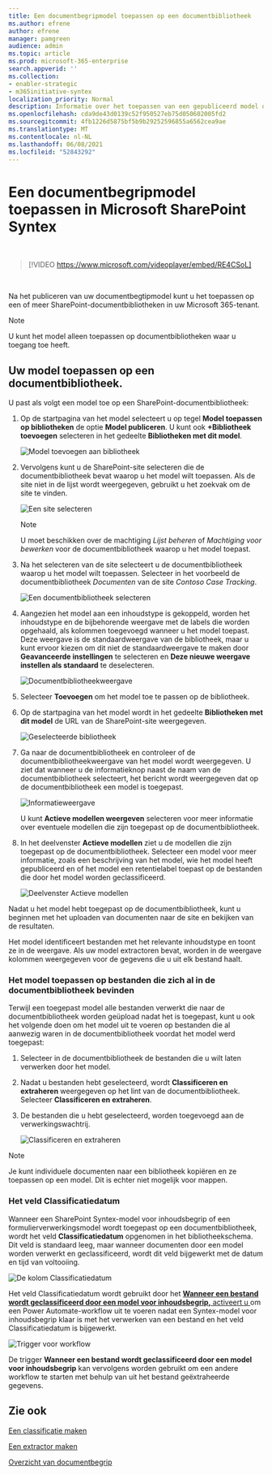 ```yaml
---
title: Een documentbegripmodel toepassen op een documentbibliotheek
ms.author: efrene
author: efrene
manager: pamgreen
audience: admin
ms.topic: article
ms.prod: microsoft-365-enterprise
search.appverid: ''
ms.collection:
- enabler-strategic
- m365initiative-syntex
localization_priority: Normal
description: Informatie over het toepassen van een gepubliceerd model op een SharePoint-documentbibliotheek.
ms.openlocfilehash: cda9de43d0139c52f950527eb75d050602005fd2
ms.sourcegitcommit: 4fb1226d5875bf5b9b29252596855a6562cea9ae
ms.translationtype: MT
ms.contentlocale: nl-NL
ms.lasthandoff: 06/08/2021
ms.locfileid: "52843292"
---
```

# <a name="apply-a-document-understanding-model-in-microsoft-sharepoint-syntex"></a>Een documentbegripmodel toepassen in Microsoft SharePoint Syntex

</br>

> [!VIDEO https://www.microsoft.com/videoplayer/embed/RE4CSoL]

</br>

Na het publiceren van uw documentbegtipmodel kunt u het toepassen op een of meer SharePoint-documentbibliotheken in uw Microsoft 365-tenant.

> [!NOTE]
> U kunt het model alleen toepassen op documentbibliotheken waar u toegang toe heeft.


## <a name="apply-your-model-to-a-document-library"></a>Uw model toepassen op een documentbibliotheek.

U past als volgt een model toe op een SharePoint-documentbibliotheek:

1. Op de startpagina van het model selecteert u op tegel **Model toepassen op bibliotheken** de optie **Model publiceren**. U kunt ook **+Bibliotheek toevoegen** selecteren in het gedeelte **Bibliotheken met dit model**. </br>

    ![Model toevoegen aan bibliotheek](../media/content-understanding/apply-to-library.png)</br>

2. Vervolgens kunt u de SharePoint-site selecteren die de documentbibliotheek bevat waarop u het model wilt toepassen. Als de site niet in de lijst wordt weergegeven, gebruikt u het zoekvak om de site te vinden.</br>

    ![Een site selecteren](../media/content-understanding/site-search.png)</br>

    > [!NOTE]
    > U moet beschikken over de machtiging *Lijst beheren* of *Machtiging voor bewerken* voor de documentbibliotheek waarop u het model toepast.</br>

3. Na het selecteren van de site selecteert u de documentbibliotheek waarop u het model wilt toepassen. Selecteer in het voorbeeld de documentbibliotheek *Documenten* van de site *Contoso Case Tracking*.</br>

    ![Een documentbibliotheek selecteren](../media/content-understanding/select-doc-library.png)</br>

4. Aangezien het model aan een inhoudstype is gekoppeld, worden het inhoudstype en de bijbehorende weergave met de labels die worden opgehaald, als kolommen toegevoegd wanneer u het model toepast. Deze weergave is de standaardweergave van de bibliotheek, maar u kunt ervoor kiezen om dit niet de standaardweergave te maken door **Geavanceerde instellingen** te selecteren en **Deze nieuwe weergave instellen als standaard** te deselecteren.</br>

    ![Documentbibliotheekweergave](../media/content-understanding/library-view.png)</br>

5. Selecteer **Toevoegen** om het model toe te passen op de bibliotheek. 
6. Op de startpagina van het model wordt in het gedeelte **Bibliotheken met dit model** de URL van de SharePoint-site weergegeven.</br>

    ![Geselecteerde bibliotheek](../media/content-understanding/selected-library.png)</br>

7. Ga naar de documentbibliotheek en controleer of de documentbibliotheekweergave van het model wordt weergegeven. U ziet dat wanneer u de informatieknop naast de naam van de documentbibliotheek selecteert, het bericht wordt weergegeven dat op de documentbibliotheek een model is toegepast.

    ![Informatieweergave](../media/content-understanding/info-du.png)</br> 

    U kunt **Actieve modellen weergeven** selecteren voor meer informatie over eventuele modellen die zijn toegepast op de documentbibliotheek.

8. In het deelvenster **Actieve modellen** ziet u de modellen die zijn toegepast op de documentbibliotheek. Selecteer een model voor meer informatie, zoals een beschrijving van het model, wie het model heeft gepubliceerd en of het model een retentielabel toepast op de bestanden die door het model worden geclassificeerd.

    ![Deelvenster Actieve modellen](../media/content-understanding/active-models.png)</br> 

Nadat u het model hebt toegepast op de documentbibliotheek, kunt u beginnen met het uploaden van documenten naar de site en bekijken van de resultaten.

Het model identificeert bestanden met het relevante inhoudstype en toont ze in de weergave. Als uw model extractoren bevat, worden in de weergave kolommen weergegeven voor de gegevens die u uit elk bestand haalt.

### <a name="apply-the-model-to-files-already-in-the-document-library"></a>Het model toepassen op bestanden die zich al in de documentbibliotheek bevinden

Terwijl een toegepast model alle bestanden verwerkt die naar de documentbibliotheek worden geüpload nadat het is toegepast, kunt u ook het volgende doen om het model uit te voeren op bestanden die al aanwezig waren in de documentbibliotheek voordat het model werd toegepast:

1. Selecteer in de documentbibliotheek de bestanden die u wilt laten verwerken door het model.
2. Nadat u bestanden hebt geselecteerd, wordt **Classificeren en extraheren** weergegeven op het lint van de documentbibliotheek. Selecteer **Classificeren en extraheren**.
3. De bestanden die u hebt geselecteerd, worden toegevoegd aan de verwerkingswachtrij.

      ![Classificeren en extraheren](../media/content-understanding/extract-classify.png)</br> 

> [!NOTE]
> Je kunt individuele documenten naar een bibliotheek kopiëren en ze toepassen op een model. Dit is echter niet mogelijk voor mappen.

### <a name="the-classification-date-field"></a>Het veld Classificatiedatum

Wanneer een SharePoint Syntex-model voor inhoudsbegrip of een formulierverwerkingsmodel wordt toegepast op een documentbibliotheek, wordt het veld <b>Classificatiedatum</b> opgenomen in het bibliotheekschema. Dit veld is standaard leeg, maar wanneer documenten door een model worden verwerkt en geclassificeerd, wordt dit veld bijgewerkt met de datum en tijd van voltooiing. 

   ![De kolom Classificatiedatum](../media/content-understanding/class-date-column.png)</br> 

Het veld Classificatiedatum wordt gebruikt door het [<b>Wanneer een bestand wordt geclassificeerd door een model voor inhoudsbegrip,</b> activeert u ](/connectors/sharepointonline/#when-a-file-is-classified-by-a-content-understanding-model) om een Power Automate-workflow uit te voeren nadat een Syntex-model voor inhoudsbegrip klaar is met het verwerken van een bestand en het veld Classificatiedatum is bijgewerkt.

   ![Trigger voor workflow](../media/content-understanding/trigger.png)</br>

De trigger <b>Wanneer een bestand wordt geclassificeerd door een model voor inhoudsbegrip</b> kan vervolgens worden gebruikt om een andere workflow te starten met behulp van uit het bestand geëxtraheerde gegevens.



## <a name="see-also"></a>Zie ook
[Een classificatie maken](create-a-classifier.md)

[Een extractor maken](create-an-extractor.md)

[Overzicht van documentbegrip](document-understanding-overview.md)
